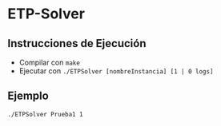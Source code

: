 # ETP-Solver

## Instrucciones de Ejecución

* Compilar con `make`
* Ejecutar con `./ETPSolver [nombreInstancia] [1 | 0 logs]`

## Ejemplo

`./ETPSolver Prueba1 1`